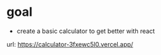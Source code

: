 # goal
- create a basic calculator to get better with react

url: https://calculator-3fxewc5l0.vercel.app/
